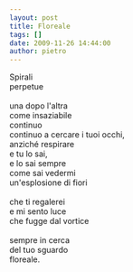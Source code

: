 ```yaml
---
layout: post
title: Floreale
tags: []
date: 2009-11-26 14:44:00
author: pietro
---
```

Spirali<br/>perpetue<br/><br/>una dopo l'altra<br/>come insaziabile<br/>continuo<br/>continuo a cercare i tuoi occhi,<br/>anziché respirare<br/>e tu lo sai,<br/>e lo sai sempre<br/>come sai vedermi<br/>un'esplosione di fiori<br/><br/>che ti regalerei<br/>e mi sento luce<br/>che fugge dal vortice<br/><br/>sempre in cerca<br/>del tuo sguardo<br/>floreale.

